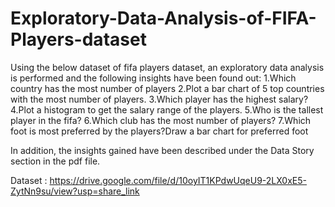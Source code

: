 # Exploratory-Data-Analysis-of-FIFA-Players-dataset

Using the below dataset of fifa players dataset, an exploratory data analysis is performed and the following insights have been found out:
1.Which country has the most number of players
2.Plot a bar chart of 5 top countries with the most number of players. 
3.Which player has the highest salary? 
4.Plot a histogram to get the salary range of the players. 
5.Who is the tallest player in the fifa? 
6.Which club has the most number of players? 
7.Which foot is most preferred by the players?Draw a bar chart for preferred foot

In addition, the insights gained have been described under the Data Story section in the pdf file. 

Dataset : 
https://drive.google.com/file/d/10oyIT1KPdwUqeU9-2LX0xE5-ZytNn9su/view?usp=share_link
